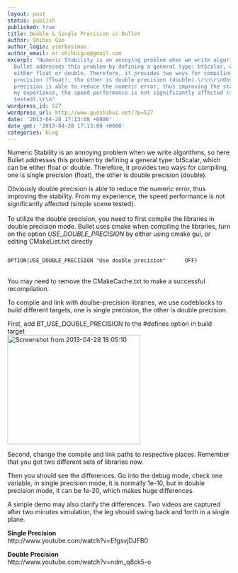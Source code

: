 ```yaml
---
layout: post
status: publish
published: true
title: Double & Single Precision in Bullet
author: Shihui Guo
author_login: yierbosimao
author_email: mr.shihuiguo@gmail.com
excerpt: "Numeric Stability is an annoying problem when we write algorithms, so here
  Bullet addresses this problem by defining a general type: btScalar, which can be
  either float or double. Therefore, it provides two ways for compiling, one is single
  precision (float), the other is double precision (double).\r\n\r\nObviously double
  precision is able to reduce the numeric error, thus improving the stability. From
  my experience, the speed performance is not significantly affected (simple scene
  tested).\r\n"
wordpress_id: 527
wordpress_url: http://www.guoshihui.net/?p=527
date: '2013-04-28 17:13:08 +0800'
date_gmt: '2013-04-28 17:13:08 +0800'
categories: blog
---
```

<p>Numeric Stability is an annoying problem when we write algorithms, so here Bullet addresses this problem by defining a general type: btScalar, which can be either float or double. Therefore, it provides two ways for compiling, one is single precision (float), the other is double precision (double).</p>
<p>Obviously double precision is able to reduce the numeric error, thus improving the stability. From my experience, the speed performance is not significantly affected (simple scene tested).<br />
<a id="more"></a><a id="more-527"></a><br />
To utilize the double precision, you need to first compile the libraries in double precision mode. Bullet uses cmake when compiling the libraries, turn on the option <em>USE_DOUBLE_PRECISION</em> by either using cmake gui, or editing CMakeList.txt directly<br />
<code><br />
OPTION(USE_DOUBLE_PRECISION "Use double precision"      OFF)<br />
</code><br />
You may need to remove the CMakeCache.txt to make a successful recompilation.</p>
<p>To compile and link with doulbe-precision libraries, we use codeblocks to build different targets, one is single precision, the other is double precision. </p>
<p>First, add BT_USE_DOUBLE_PRECISION to the #defines option in build target<br />
<a href="http://www.guoshihui.net/wp-content/uploads/2013/04/Screenshot-from-2013-04-28-180510.png"><img src="http://www.guoshihui.net/wp-content/uploads/2013/04/Screenshot-from-2013-04-28-180510-300x247.png" alt="Screenshot from 2013-04-28 18:05:10" width="300" height="247" class="alignnone size-medium wp-image-531" /></a></p>
<p>Second, change the compile and link paths to respective places. Remember that you got two different sets of libraries now.</p>
<p>Then you should see the differences. Go into the debug mode, check one variable, in single precision mode, it is normally 1e-10, but in double precision mode, it can be 1e-20, which makes huge differences.</p>
<p>A simple demo may also clarify the differences. Two videos are captured after two minutes simulation, the leg should swing back and forth in a single plane.</p>
<p><strong>Single Precision</strong><br />
http://www.youtube.com/watch?v=EfgsvjDJFB0</p>
<p><strong>Double Precision</strong><br />
http://www.youtube.com/watch?v=ndm_q8ck5-o</p>
